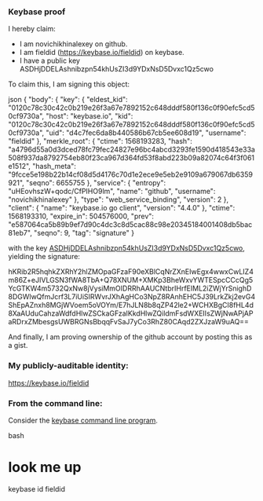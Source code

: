 ### Keybase proof

I hereby claim:

  * I am novichikhinalexey on github.
  * I am fieldid (https://keybase.io/fieldid) on keybase.
  * I have a public key ASDHjDDELAshnibzpn54khUsZI3d9YDxNsD5Dvxc1Qz5cwo

To claim this, I am signing this object:

json
{
  "body": {
    "key": {
      "eldest_kid": "0120c78c30c42c0b219e26f3a67e7892152c648dddf580f136c0f90efc5cd50cf9730a",
      "host": "keybase.io",
      "kid": "0120c78c30c42c0b219e26f3a67e7892152c648dddf580f136c0f90efc5cd50cf9730a",
      "uid": "d4c7fec6da8b440586b67cb5ee608d19",
      "username": "fieldid"
    },
    "merkle_root": {
      "ctime": 1568193283,
      "hash": "a4796d55a0d3dced78fc79fec24827e96bc4abcd3293fe1590d418543e33a508f937da8792754eb80f23ca967d364fd53f8abd223b09a82074c64f3f061e1512",
      "hash_meta": "9fcce5e198b22b14cf08d5d4176c70d1e2ece9e5eb2e9109a679067db6359921",
      "seqno": 6655755
    },
    "service": {
      "entropy": "uHEovhszW+qodc/CfPIHO9lm",
      "name": "github",
      "username": "novichikhinalexey"
    },
    "type": "web_service_binding",
    "version": 2
  },
  "client": {
    "name": "keybase.io go client",
    "version": "4.4.0"
  },
  "ctime": 1568193310,
  "expire_in": 504576000,
  "prev": "e587064ca5b89b9ef7d90c4dc3c8d5cac88c98e20345184001408db5bac81eb7",
  "seqno": 9,
  "tag": "signature"
}


with the key [ASDHjDDELAshnibzpn54khUsZI3d9YDxNsD5Dvxc1Qz5cwo](https://keybase.io/fieldid), yielding the signature:


hKRib2R5hqhkZXRhY2hlZMOpaGFzaF90eXBlCqNrZXnEIwEgx4wwxCwLIZ4m86Z+eJIVLGSN3fWA8TbA+Q78XNUM+XMKp3BheWxvYWTESpcCCcQg5YcGTKW4m5732QxNw8jVysiMmOIDRRhAAUCNtbrIHrfEIML2iZWjYrSnighD8DGWlwQfmJcrf3L7iUiSIRWvrJXhAgHCo3NpZ8RAnhEHC5J39LrkZkj2evG4ShEpAZnxh8MGjWVoem5oVOYm/E7hJLN8b8qZP42le2+WCHXBgCI8fHL4d8XaAUduCahzaWdfdHlwZSCkaGFzaIKkdHlwZQildmFsdWXEIIsZWjNwAPjAPaRDrxZMbesgsUWBRGNsBbqqFvSaJ7yCo3RhZ80CAqd2ZXJzaW9uAQ==



And finally, I am proving ownership of the github account by posting this as a gist.

### My publicly-auditable identity:

https://keybase.io/fieldid

### From the command line:

Consider the [keybase command line program](https://keybase.io/download).

bash
# look me up
keybase id fieldid